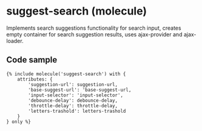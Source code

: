 # suggest-search (molecule)

Implements search suggestions functionality for search input, creates empty container for search suggestion results, uses ajax-provider and ajax-loader.

## Code sample

```
{% include molecule('suggest-search') with {
    attributes: {
        'suggestion-url': suggestion-url,
        'base-suggest-url': 'base-suggest-url,
        'input-selector': 'input-selector',
        'debounce-delay': debounce-delay,
        'throttle-delay': throttle-delay,
        'letters-trashold': letters-trashold
    }
} only %}
```
